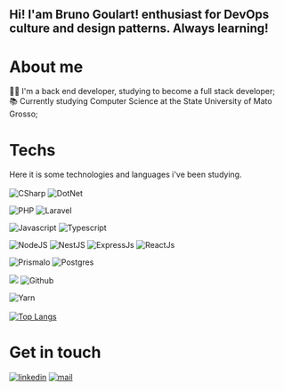 ## Hi! I'am Bruno Goulart! enthusiast for DevOps culture and design patterns. Always learning!  

# About me
👨‍💻 I'm a back end developer, studying to become a full stack developer; <br>
📚 Currently studying Computer Science at the State University of Mato Grosso; <br>


# Techs

Here it is some technologies and languages i've been studying. <br> <br>
![CSharp](https://img.shields.io/badge/C%23-239120?style=for-the-badge&logo=csharp&logoColor=white) ![DotNet](https://img.shields.io/badge/.NET-512BD4?style=for-the-badge&logo=.net&logoColor=white)

![PHP](https://img.shields.io/badge/PHP-blue?style=for-the-badge) ![Laravel](https://img.shields.io/badge/LARAVEL-orange?style=for-the-badge) <br>

![Javascript](https://img.shields.io/badge/Javascript-ED8B00?style=for-the-badge&logo=javascript&logoColor=white)  ![Typescript](https://img.shields.io/badge/TypeScript-3178C6?logo=TypeScript&logoColor=FFF&style=for-the-badge) <br>

 ![NodeJS](https://img.shields.io/badge/Node.js-43853D?style=for-the-badge&logo=node.js&logoColor=white) ![NestJS](https://img.shields.io/badge/nestjs-%23E0234E.svg?style=for-the-badge&logo=nestjs&logoColor=white) ![ExpressJs](https://img.shields.io/badge/Express.js-000000?style=for-the-badge&logo=express&logoColor=white) ![ReactJs](https://img.shields.io/badge/React-20232A?style=for-the-badge&logo=react&logoColor=61DAFB) <br>

![PrismaIo](https://img.shields.io/badge/Prisma-3982CE?style=for-the-badge&logo=Prisma&logoColor=white) ![Postgres](https://img.shields.io/badge/postgres-%23316192.svg?style=for-the-badge&logo=postgresql&logoColor=white) <br>
 
 ![](https://img.shields.io/badge/git%20-%23F05033.svg?&style=for-the-badge&logo=git&logoColor=white)  ![Github](https://img.shields.io/badge/github%20-%23121011.svg?&style=for-the-badge&logo=github&logoColor=white) <br>
 
 ![Yarn](https://img.shields.io/badge/Yarn-2C8EBB?style=for-the-badge&logo=yarn&logoColor=white) <br>
 <br>
 [![Top Langs](https://github-readme-stats.vercel.app/api/top-langs/?username=BrunoGoulartDE)](https://github.com/anuraghazra/github-readme-stats)
 <br>
 
 # Get in touch
 
 [![linkedin](https://img.shields.io/badge/LinkedIn-0077B5?style=for-the-badge&logo=linkedin&logoColor=white)](https://www.linkedin.com/in/brunogoulartdev/) [![mail](https://img.shields.io/badge/Gmail-D14836?style=for-the-badge&logo=gmail&logoColor=white)](mailto:bruno.goulart1414@gmail.com)


<!---
BrunoGoulartDE/BrunoGoulartDE is a ✨ special ✨ repository because its `README.md` (this file) appears on your GitHub profile.
You can click the Preview link to take a look at your changes.
--->
